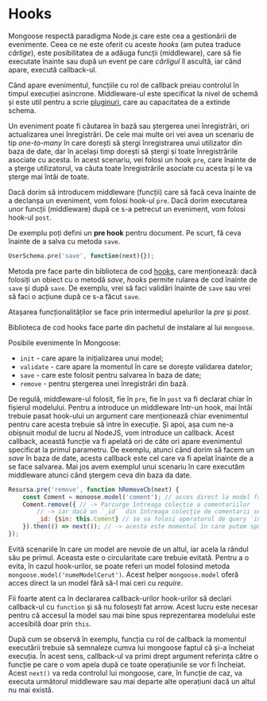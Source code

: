 # Hooks

Mongoose respectă paradigma Node.js care este cea a gestionării de evenimente. Ceea ce ne este oferit cu aceste *hooks* (am putea traduce *cârlige*), este posibilitatea de a adăuga funcții (middleware), care să fie executate înainte sau după un event pe care *cârligul* îl ascultă, iar când apare, execută callback-ul.

Când apare evenimentul, funcțiile cu rol de callback preiau controlul în timpul execuției asincrone.
Middleware-ul este specificat la nivel de schemă și este util pentru a scrie [pluginuri](http://mongoosejs.com/docs/plugins.html), care au capacitatea de a extinde schema.

Un eveniment poate fi căutarea în bază sau ștergerea unei înregistrări, ori actualizarea unei înregistrări. De cele mai multe ori vei avea un scenariu de tip *one-to-many* în care dorești să ștergi înregistrarea unui utilizator din baza de date, dar în același timp dorești să ștergi și toate înregistrările asociate cu acesta. În acest scenariu, vei folosi un hook `pre`, care înainte de a șterge utilizatorul, va căuta toate înregistrările asociate cu acesta și le va șterge mai întâi de toate.

Dacă dorim să introducem middleware (funcții) care să facă ceva înainte de a declanșa un eveniment, vom folosi hook-ul `pre`. Dacă dorim executarea unor funcții (middleware) după ce s-a petrecut un eveniment, vom folosi hook-ul `post`.

De exemplu poți defini un **pre hook** pentru document. Pe scurt, fă ceva înainte de a salva cu metoda `save`.

```js
UserSchema.pre('save', function(next){});
```

Metoda pre face parte din biblioteca de cod [hooks](https://github.com/bnoguchi/hooks-js/tree/31ec571cef0332e21121ee7157e0cf9728572cc3), care menționează: dacă folosiți un obiect cu o metodă *save*, *hooks* permite rularea de cod înainte de `save` și după `save`. De exemplu, vrei să faci validări înainte de `save` sau vrei să faci o acțiune după ce s-a făcut `save`.

Atașarea funcționalităților se face prin intermediul apelurilor la *pre* și *post*.

Biblioteca de cod hooks face parte din pachetul de instalare al lui `mongoose`.

Posibile evenimente în Mongoose:

- `init` - care apare la inițializarea unui model;
- `validate` - care apare la momentul în care se dorește validarea datelor;
- `save` - care este folosit pentru salvarea în baza de date;
- `remove` - pentru ștergerea unei înregistrări din bază.

De regulă, middleware-ul folosit, fie în `pre`, fie în `post` va fi declarat chiar în fișierul modelului.
Pentru a introduce un middleware într-un hook, mai întâi trebuie pasat hook-ului un argument care menționează chiar evenimentul pentru care acesta trebuie să intre în execuție. Și apoi, așa cum ne-a obișnuit modul de lucru al NodeJS, vom introduce un callback. Acest callback, această funcție va fi apelată ori de câte ori apare evenimentul specificat la primul parametru. De exemplu, atunci când dorim să facem un *save* în baza de date, acesta callback este cel care va fi apelat înainte de a se face salvarea. Mai jos avem exemplul unui scenariu în care executăm middleware atunci când ștergem ceva din baza da date.

```javascript
Resursa.pre('remove', function hRemoveCb(next) {
    const Coment = monoose.model('coment'); // acces direct la model fără require
    Coment.remove({ // -> Parcurge întreaga colecție a comentariilor
        // -> iar dacă un `_id`  din întreaga colecție de comentarii se potrivește cu id-urile de comentariu din întregistrarea resursei (`$in: this.Coment`), șterge-le.
        _id: {$in: this.Coment} // se va folosi operatorul de query `in` pentru a șterge înregistrările asociate
    }).then(() => next()); // -> acesta este momentul în care putem spune că înregistrarea a fost eliminată complet.
});
```

Evită scenariile în care un model are nevoie de un altul, iar acela la rândul său pe primul. Aceasta este o circularitate care trebuie evitată. Pentru a o evita, în cazul hook-urilor, se poate referi un model folosind metoda `mongoose.model('numeModelCerut')`. Acest helper `mongoose.model` oferă acces direct la un model fără să-l mai ceri cu *require*.

Fii foarte atent ca în declararea callback-urilor hook-urilor să declari callback-ul cu `function` și să nu folosești fat arrow. Acest lucru este necesar pentru că accesul la model sau mai bine spus reprezentarea modelului este accesibilă doar prin `this`.

După cum se observă în exemplu, funcția cu rol de callback la momentul executării trebuie să semnaleze cumva lui mongoose faptul că și-a încheiat execuția. În acest sens, callback-ul va primi drept argument referința către o funcție pe care o vom apela după ce toate operațiunile se vor fi încheiat. Acest `next()` va reda controlul lui mongoose, care, în funcție de caz, va executa următorul middleware sau mai departe alte operațiuni dacă un altul nu mai există.
